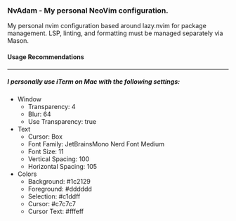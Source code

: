 ### NvAdam - My personal NeoVim configuration.

My personal nvim configuration based around lazy.nvim for package management. LSP, linting, and formatting must be managed separately via Mason.

#### Usage Recommendations

---

##### I personally use iTerm on Mac with the following settings:

- Window
  - Transparency: 4
  - Blur: 64
  - Use Transparency: true
- Text
  - Cursor: Box
  - Font Family: JetBrainsMono Nerd Font Medium
  - Font Size: 11
  - Vertical Spacing: 100
  - Horizontal Spacing: 105
- Colors
  - Background: #1c2129
  - Foreground: #dddddd
  - Selection: #c1ddff
  - Cursor: #c7c7c7
  - Cursor Text: #fffeff

